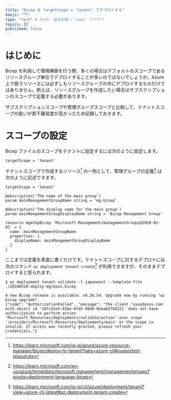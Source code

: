 ```yaml
---
title: "Bicep を targetScope = 'tenant' でデプロイする"
emoji: "🗂"
type: "tech" # tech: 技術記事 / idea: アイデア
topics: []
published: false
---
```


# はじめに
Bicep を利用して環境構築を行う際、多くの場合はデフォルトのスコープであるリソースグループ単位でデプロイすることが多いのではないでしょうか。Azure 上で扱うリソースには必ずしもリソースグループの中にデプロイするものだけではありません。例えば、リソースグループを作成したい場合はサブスクリプションのスコープで定義する必要があります。

サブスクリプションスコープや管理グループスコープと比較して、テナントスコープの扱いが若干難易度が高かったため記録しておきます。

# スコープの設定
Bicep ファイルのスコープをテナントに設定するには次のように設定します。

```bicep
targetScope = 'tenant'
```

テナントスコープで作成するリソース[^1] の一例として、管理グループの定義[^2] は次のように記述できます。

[^1]:https://learn.microsoft.com/ja-jp/azure/azure-resource-manager/bicep/deploy-to-tenant?tabs=azure-cli#supported-resources

[^2]:https://learn.microsoft.com/en-us/azure/templates/microsoft.management/managementgroups?pivots=deployment-language-bicep

```bicep:main.bicep
targetScope = 'tenant'

@description('The name of the main group')
param mainManagementGroupName string = 'mg-bicep'

@description('The display name for the main group')
param mainMangementGroupDisplayName string = 'Bicep Management Group'
 
resource mgmtGpBicep 'Microsoft.Management/managementGroups@2020-02-01' = {
  name: mainManagementGroupName
  properties: {
    displayName: mainMangementGroupDisplayName
  }
}
```

ここまでは定義を素直に書くだけです。テナントスコープに対するデプロイには次のコマンド `az deployment tenant create`[^3] が利用できますが、そのままデプロイすると怒られます。

[^3]:https://learn.microsoft.com/ja-jp/cli/azure/deployment/tenant?view=azure-cli-latest#az-deployment-tenant-create

```
$ az deployment tenant validate -l japaneast --template-file ./20240328-deploy-mg/main.bicep

A new Bicep release is available: v0.26.54. Upgrade now by running "az bicep upgrade".
{"code": "AuthorizationFailed", "message": "The client 'xxxx@xxxx.com' with object id '187cd1e5-91be-4fd5-98db-8eea62f64221' does not have authorization to perform action 'Microsoft.Resources/deployments/validate/action' over scope '/providers/Microsoft.Resources/deployments/main' or the scope is invalid. If access was recently granted, please refresh your credentials."}
```




